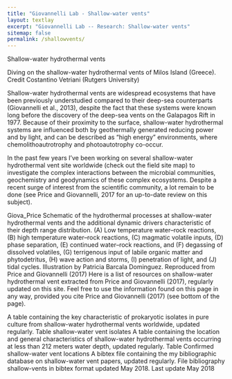 ```yaml
---
title: "Giovannelli Lab - Shallow-water vents"
layout: textlay
excerpt: "Giovannelli Lab -- Research: Shallow-water vents"
sitemap: false
permalink: /shallowvents/
---
```

Shallow-water hydrothermal vents

Diving on the shallow-water hydrothermal vents of Milos Island (Greece). Credit Costantino Vetriani (Rutgers University)

Shallow-water hydrothermal vents are widespread ecosystems that have been previously understudied compared to their deep-sea counterparts (Giovannelli et al., 2013), despite the fact that these systems were known long before the discovery of the deep-sea vents on the Galapagos Rift in 1977. Because of their proximity to the surface, shallow-water hydrothermal systems are influenced both by geothermally generated reducing power and by light, and can be described as “high energy” environments, where chemolithoautrotrophy and photoautotrophy co-occur.

In the past few years I’ve been working on several shallow-water hydrothermal vent site worldwide (check out the field site map) to investigate the complex interactions between the microbial communities, geochemistry and geodynamics of these complex ecosystems. Despite a recent surge of interest from the scientific community, a lot remain to be done (see Price and Giovannelli, 2017 for an up-to-date review on this subject).

Giova_Price
Schematic of the hydrothermal processes at shallow-water hydrothermal vents and the additional dynamic drivers characteristic of their depth range distribution. (A) Low temperature water–rock reactions, (B) high temperature water–rock reactions, (C) magmatic volatile inputs, (D) phase separation, (E) continued water–rock reactions, and (F) degassing of dissolved volatiles, (G) terrigenous input of labile organic matter and phytodetritus, (H) wave action and storms, (I) penetration of light, and (J) tidal cycles. Illustration by Patricia Barcala Dominguez. Reproduced from Price and Giovannelli (2017)
Here is a list of resources on shallow-water hydrothermal vent extracted from Price and Giovannelli (2017), regularly updated on this site. Feel free to use the information found on this page in any way, provided you cite Price and Giovannelli (2017) (see bottom of the page).

A table containing the key characteristic of prokaryotic isolates in pure culture from shallow-water hydrothermal vents worldwide, updated regularly. Table shallow-water vent isolates
A table containing the location and general characteristics of shallow-water hydrothermal vents occurring at less than 212 meters water depth, updated regularly. Table Confirmed shallow-water vent locations
A bibtex file containing the my bibliographic database on shallow-water vent papers, updated regularly. File bibliography shallow-vents in bibtex format updated May 2018.
Last update May 2018
